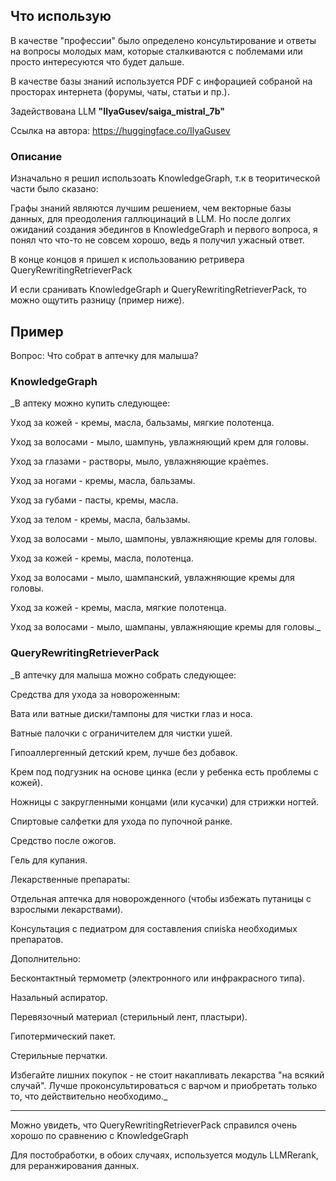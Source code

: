 Что использую
---
В качестве "профессии" было определено консультирование и ответы на вопросы молодых мам, которые сталкиваются с поблемами или просто интересуются что будет дальше.

В качестве базы знаний используется PDF с инфорацией собраной на просторах интернета (форумы, чаты, статьи и пр.).

Задействована LLM **"IlyaGusev/saiga_mistral_7b"**

Ссылка на автора: https://huggingface.co/IlyaGusev


### Описание
Изначально я решил использоать KnowledgeGraph, т.к в теоритической части было сказано:

Графы знаний являются лучшим решением, чем векторные базы данных, для преодоления галлюцинаций в LLM.
Но после долгих ожиданий создания эбедингов в KnowledgeGraph и первого вопроса, я понял что что-то не совсем хорошо, ведь я получил ужасный ответ.

В конце концов я пришел к использованию ретривера QueryRewritingRetrieverPack

И если сранивать KnowledgeGraph и QueryRewritingRetrieverPack, то можно ощутить разницу (пример ниже).

Пример
---
Вопрос: Что собрат в аптечку для малыша?

### KnowledgeGraph

_В аптеку можно купить следующее:

Уход за кожей - кремы, масла, бальзамы, мягкие полотенца.

Уход за волосами - мыло, шампунь, увлажняющий крем для головы.

Уход за глазами - растворы, мыло, увлажняющие краèmes.

Уход за ногами - кремы, масла, бальзамы.

Уход за губами - пасты, кремы, масла.

Уход за телом - кремы, масла, бальзамы.

Уход за волосами - мыло, шампоны, увлажняющие кремы для головы.

Уход за кожей - кремы, масла, полотенца.

Уход за волосами - мыло, шампанский, увлажняющие кремы для головы.

Уход за кожей - кремы, масла, мягкие полотенца.

Уход за волосами - мыло, шампаны, увлажняющие кремы для головы._

### QueryRewritingRetrieverPack

_В аптечку для малыша можно собрать следующее:

Средства для ухода за новороженным:

Вата или ватные диски/тампоны для чистки глаз и носа.

Ватные палочки с ограничителем для чистки ушей.

Гипоаллергенный детский крем, лучше без добавок.

Крем под подгузник на основе цинка (если у ребенка есть проблемы с кожей).

Ножницы с закругленными концами (или кусачки) для стрижки ногтей.

Спиртовые салфетки для ухода по пупочной ранке.

Средство после ожогов.

Гель для купания.

Лекарственные препараты:

Отдельная аптечка для новорожденного (чтобы избежать путаницы с взрослыми лекарствами).

Консультация с педиатром для составления спиiska необходимых препаратов.

Дополнительно:

Бесконтактный термометр (электронного или инфракрасного типа).

Назальный аспиратор.

Перевязочный материал (стерильный лент, пластыри).

Гипотермический пакет.

Стерильные перчатки.

Избегайте лишних покупок - не стоит накапливать лекарства "на всякий случай". Лучше проконсультироваться с варчом и приобретать только то, что действительно необходимо._


<hr>
Можно увидеть, что QueryRewritingRetrieverPack справился очень хорошо по сравнению с KnowledgeGraph

Для постобработки, в обоих случаях, используется модуль LLMRerank, для реранжирования данных.
